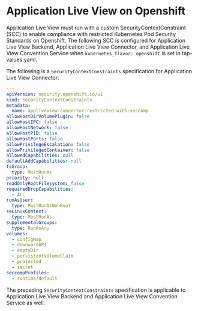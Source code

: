 # Application Live View on Openshift 

Application Live View must run with a custom SecurityContextConstraint (SCC) to enable compliance with restricted Kubernetes Pod Security Standards on Openshift. The following SCC is configured for Application Live View Backend, Application Live View Connector, and Application Live View Convention Service when `kubernetes_flavor: openshift` is set in tap-values.yaml.

The following is a `SecurityContextConstraints` specification for Application Live View Connector:

```yaml
---
apiVersion: security.openshift.io/v1
kind: SecurityContextConstraints
metadata:
  name: appliveview-connector-restricted-with-seccomp
allowHostDirVolumePlugin: false
allowHostIPC: false
allowHostNetwork: false
allowHostPID: false
allowHostPorts: false
allowPrivilegeEscalation: false
allowPrivilegedContainer: false
allowedCapabilities: null
defaultAddCapabilities: null
fsGroup:
  type: MustRunAs
priority: null
readOnlyRootFilesystem: false
requiredDropCapabilities:
  - ALL
runAsUser:
  type: MustRunAsNonRoot
seLinuxContext:
  type: MustRunAs
supplementalGroups:
  type: RunAsAny
volumes:
  - configMap
  - downwardAPI
  - emptyDir
  - persistentVolumeClaim
  - projected
  - secret
seccompProfiles:
  - runtime/default
```

The preceding `SecurityContextConstraints` specification is applicable to Application Live View Backend and Application Live View Convention Service as well.
